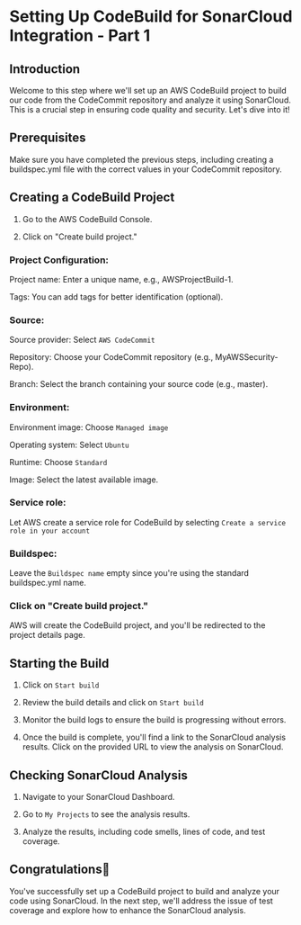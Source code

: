 # Setting Up CodeBuild for SonarCloud Integration - Part 1

## Introduction
Welcome to this step where we'll set up an AWS CodeBuild project to build our code from the CodeCommit repository and analyze it using SonarCloud. This is a crucial step in ensuring code quality and security. Let's dive into it!

## Prerequisites
Make sure you have completed the previous steps, including creating a buildspec.yml file with the correct values in your CodeCommit repository.

## Creating a CodeBuild Project
1. Go to the AWS CodeBuild Console.

2. Click on "Create build project."

### Project Configuration:
Project name: Enter a unique name, e.g., AWSProjectBuild-1.

Tags: You can add tags for better identification (optional).

### Source:
Source provider: Select `AWS CodeCommit`

Repository: Choose your CodeCommit repository (e.g., MyAWSSecurity-Repo).

Branch: Select the branch containing your source code (e.g., master).

### Environment:
Environment image: Choose `Managed image`

Operating system: Select `Ubuntu`

Runtime: Choose `Standard`

Image: Select the latest available image.

### Service role:

Let AWS create a service role for CodeBuild by selecting `Create a service role in your account`

### Buildspec:
Leave the `Buildspec name` empty since you're using the standard buildspec.yml name.

### Click on "Create build project."

AWS will create the CodeBuild project, and you'll be redirected to the project details page.

## Starting the Build
1. Click on `Start build`

2. Review the build details and click on `Start build`

3. Monitor the build logs to ensure the build is progressing without errors.

4. Once the build is complete, you'll find a link to the SonarCloud analysis results. Click on the provided URL to view the analysis on SonarCloud.

## Checking SonarCloud Analysis
1. Navigate to your SonarCloud Dashboard.

2. Go to `My Projects` to see the analysis results.

3. Analyze the results, including code smells, lines of code, and test coverage.

## Congratulations🥳
You've successfully set up a CodeBuild project to build and analyze your code using SonarCloud. In the next step, we'll address the issue of test coverage and explore how to enhance the SonarCloud analysis.









